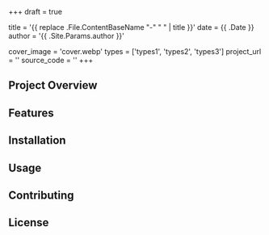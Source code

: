 +++
draft = true

title = '{{ replace .File.ContentBaseName "-" " " | title }}'
date = {{ .Date }}
author = '{{ .Site.Params.author }}'

cover_image = 'cover.webp'
types = ['types1', 'types2', 'types3']
project_url = ''
source_code = ''
+++

## Project Overview

<!-- Provide an overview of the project -->

## Features

<!-- List and describe the features of the project -->

## Installation

<!-- Provide instructions on how to install and use the project -->

## Usage

<!-- Provide usage examples and instructions -->

## Contributing

<!-- Explain how others can contribute to the project -->

## License

<!-- Include licensing information -->
